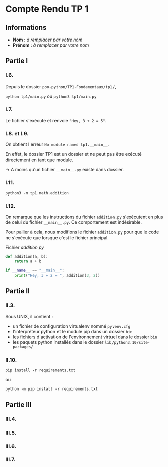 # Compte Rendu TP 1

## Informations
- **Nom :** *à remplacer par votre nom*
- **Prénom :** *à remplacer par votre nom*

## Partie I

### I.6. 
Depuis le dossier `poo-python/TP1-Fondamentaux/tp1/`,

`python tp1/main.py` ou `python3 tp1/main.py`

### I.7. 

Le fichier s'exécute et renvoie `"Hey, 3 + 2 = 5"`.

### I.8. et  I.9.

On obtient l'erreur `No module named tp1.__main__`. 

En effet, le dossier TP1 est un dossier et ne peut pas être exécuté directement en tant que module. 

-> A moins qu'un fichier `__main__.py` existe dans dossier. 

### I.11. 

`python3 -m tp1.math.addition`

### I.12. 

On remarque que les instructions du fichier `addition.py` s'exécutent en plus de celui du fichier `__main__.py`. Ce comportement est indésirable. 

Pour pallier à cela, nous modifions le fichier `addition.py` pour que le code ne s'exécute que lorsque c'est le fichier principal.

Fichier *addition.py*
```python
def addition(a, b):
    return a + b

if __name__ == "__main__":
    print("Hey, 3 + 2 = ", addition(3, 2))
```

## Partie II

### II.3. 

Sous UNIX, il contient : 

- un fichier de configuration virtualenv nommé `pyvenv.cfg` 
- l'interpréteur python et le module pip dans un dossier `bin`
- les fichiers d'activation de l'environnement virtuel dans le dossier `bin`
- les paquets python installés dans le dossier `lib/python3.10/site-packages/`

### II.10. 

`pip install -r requirements.txt`

ou

`python -m pip install -r requirements.txt`

## Partie III

### III.4. 

### III.5.  

### III.6. 

### III.7. 
